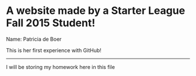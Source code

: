 # A website made by a Starter League Fall 2015 Student! 

Name: Patricia de Boer

This is her first experience with GitHub!

*********************************

I will be storing my homework here in this file
